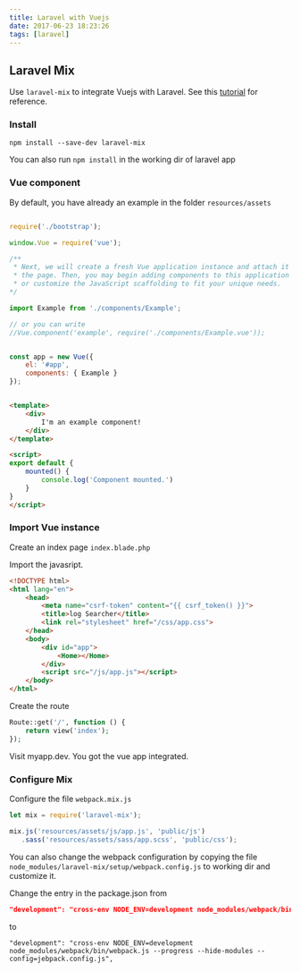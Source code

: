 ```yaml
---
title: Laravel with Vuejs
date: 2017-06-23 18:23:26
tags: [laravel]
---
```

<!-- toc -->

## Laravel Mix

Use `laravel-mix` to integrate Vuejs with Laravel. See this [tutorial](https://laracasts.com/series/learn-vue-2-step-by-step/episodes/23) for reference.

### Install

```
npm install --save-dev laravel-mix
```

You can also run `npm install` in the working dir of laravel app


### Vue component

By default, you have already an example in the folder `resources/assets`


```js resources/assets/js/app.js

require('./bootstrap');

window.Vue = require('vue');

/**
 * Next, we will create a fresh Vue application instance and attach it to
 * the page. Then, you may begin adding components to this application
 * or customize the JavaScript scaffolding to fit your unique needs.
*/

import Example from './components/Example';

// or you can write
//Vue.component('example', require('./components/Example.vue'));


const app = new Vue({
    el: '#app',
    components: { Example }
});

```

```html resources/assets/js/components/Example.vue

<template>
    <div>
        I'm an example component!
    </div>
</template>

<script>
export default {
    mounted() {
        console.log('Component mounted.')
    }
}
</script>

```

### Import Vue instance

Create an index page `index.blade.php`

Import the javasript.

```html resources/views/index.blade.php
<!DOCTYPE html>
<html lang="en">
    <head>
        <meta name="csrf-token" content="{{ csrf_token() }}">
        <title>log Searcher</title>
        <link rel="stylesheet" href="/css/app.css"> 
    </head>
    <body>
        <div id="app">
            <Home></Home>
        </div>
        <script src="/js/app.js"></script>
    </body>
</html>

```
Create the route

```php web.php
Route::get('/', function () {
    return view('index');
});

```

Visit myapp.dev. You got the vue app integrated.


### Configure Mix

Configure the file `webpack.mix.js`

```js webpack.mix.js
let mix = require('laravel-mix');

mix.js('resources/assets/js/app.js', 'public/js')
   .sass('resources/assets/sass/app.scss', 'public/css');

```


You can also change the webpack configuration by copying the file 
`node_modules/laravel-mix/setup/webpack.config.js` to working dir and customize it.

Change the entry in the package.json from
```json package.json
"development": "cross-env NODE_ENV=development node_modules/webpack/bin/webpack.js --progress --hide-modules --config=node_modules/laravel-mix/setup/webpack.config.js",
```

to


```
"development": "cross-env NODE_ENV=development node_modules/webpack/bin/webpack.js --progress --hide-modules --config=jebpack.config.js",
```



